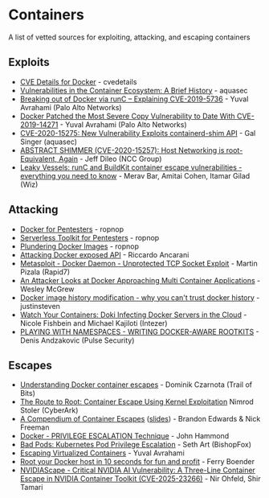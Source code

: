 # Containers

A list of vetted sources for exploiting, attacking, and escaping containers

## Exploits

* [CVE Details for Docker](https://www.cvedetails.com/vulnerability-list/vendor_id-13534/product_id-28125/Docker-Docker.html) - cvedetails
* [Vulnerabilities in the Container Ecosystem: A Brief History](https://blog.aquasec.com/container-security-vulnerabilities) - aquasec
* [Breaking out of Docker via runC – Explaining CVE-2019-5736](https://unit42.paloaltonetworks.com/breaking-docker-via-runc-explaining-cve-2019-5736/) - Yuval Avrahami (Palo Alto Networks)
* [Docker Patched the Most Severe Copy Vulnerability to Date With CVE-2019-14271](https://unit42.paloaltonetworks.com/docker-patched-the-most-severe-copy-vulnerability-to-date-with-cve-2019-14271/) - Yuval Avrahami (Palo Alto Networks)
* [CVE-2020-15275: New Vulnerability Exploits containerd-shim API](https://blog.aquasec.com/cve-2020-15257-containerd-shim-api-vulnerability) - Gal Singer (aquasec)
* [ABSTRACT SHIMMER (CVE-2020-15257): Host Networking is root-Equivalent, Again](https://www.nccgroup.com/us/research-blog/abstract-shimmer-cve-2020-15257-host-networking-is-root-equivalent-again/) - Jeff Dileo (NCC Group)
* [Leaky Vessels: runC and BuildKit container escape vulnerabilities - everything you need to know](https://www.wiz.io/blog/leaky-vessels-container-escape-vulnerabilities) - Merav Bar, Amitai Cohen, Itamar Gilad (Wiz)

## Attacking

* [Docker for Pentesters](https://blog.ropnop.com/docker-for-pentesters/) - ropnop
* [Serverless Toolkit for Pentesters](https://blog.ropnop.com/serverless-toolkit-for-pentesters/) - ropnop
* [Plundering Docker Images](https://blog.ropnop.com/plundering-docker-images/) - ropnop
* [Attacking Docker exposed API](https://medium.com/@riccardo.ancarani94/attacking-docker-exposed-api-3e01ffc3c124) - Riccardo Ancarani
* [Metasploit - Docker Daemon - Unprotected TCP Socket Exploit](https://www.rapid7.com/db/modules/exploit/linux/http/docker_daemon_tcp/) - Martin Pizala (Rapid7)
* [An Attacker Looks at Docker Approaching Multi Container Applications](https://youtu.be/-Ug2vmRiI8g) - Wesley McGrew
* [Docker image history modification - why you can't trust docker history](https://www.justinsteven.com/posts/2021/02/14/docker-image-history-modification/) - justinsteven
* [Watch Your Containers: Doki Infecting Docker Servers in the Cloud](https://www.intezer.com/blog/cloud-security/watch-your-containers-doki-infecting-docker-servers-in-the-cloud/) - Nicole Fishbein and Michael Kajiloti (Intezer)
* [PLAYING WITH NAMESPACES - WRITING DOCKER-AWARE ROOTKITS](https://pulsesecurity.co.nz/articles/docker-rootkits) - Denis Andzakovic (Pulse Security)

## Escapes

* [Understanding Docker container escapes](https://blog.trailofbits.com/2019/07/19/understanding-docker-container-escapes/) - Dominik Czarnota (Trail of Bits)
* [The Route to Root: Container Escape Using Kernel Exploitation](https://www.cyberark.com/resources/threat-research-blog/the-route-to-root-container-escape-using-kernel-exploitation) Nimrod Stoler (CyberArk)
* [A Compendium of Container Escapes](https://youtu.be/BQlqita2D2s) ([slides](https://i.blackhat.com/USA-19/Thursday/us-19-Edwards-Compendium-Of-Container-Escapes-up.pdf)) - Brandon Edwards & Nick Freeman
* [Docker - PRIVILEGE ESCALATION Technique](https://youtu.be/MnUtHSpcdLQ) - John Hammond
* [Bad Pods: Kubernetes Pod Privilege Escalation](https://bishopfox.com/blog/kubernetes-pod-privilege-escalation) - Seth Art (BishopFox)
* [Escaping Virtualized Containers](https://youtu.be/jFlqVe11eeM) - Yuval Avrahami
* [Root your Docker host in 10 seconds for fun and profit](https://www.electricmonk.nl/log/2017/09/30/root-your-docker-host-in-10-seconds-for-fun-and-profit/) - Ferry Boender
* [NVIDIAScape - Critical NVIDIA AI Vulnerability: A Three-Line Container Escape in NVIDIA Container Toolkit (CVE-2025-23266)](https://www.wiz.io/blog/nvidia-ai-vulnerability-cve-2025-23266-nvidiascape) - Nir Ohfeld, Shir Tamari
